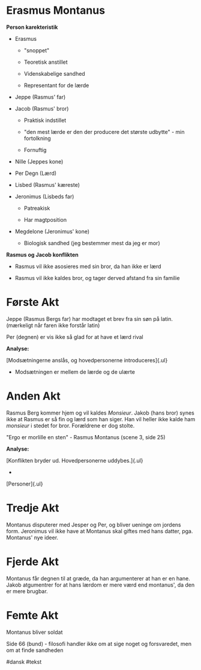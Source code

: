 # Erasmus Montanus

**Person karekteristik**

-   Erasmus

    -   "snoppet"

    -   Teoretisk anstillet

    -   Videnskabelige sandhed

    -   Representant for de lærde

-   Jeppe (Rasmus' far)

-   Jacob (Rasmus' bror)

    -   Praktisk indstillet

    -   "den mest lærde er den der producere det største udbytte" - min
        fortolkning

    -   Fornuftig

-   Nille (Jeppes kone)

-   Per Degn (Lærd)

-   Lisbed (Rasmus' kæreste)

-   Jeronimus (Lisbeds far)

    -   Patreakisk

    -   Har magtposition

-   Megdelone (Jeronimus' kone)

    -   Biologisk sandhed (jeg bestemmer mest da jeg er mor)

**Rasmus og Jacob konflikten**

-   Rasmus vil ikke asosieres med sin bror, da han ikke er lærd

-   Rasmus vil ikke kaldes bror, og tager derved afstand fra sin familie

# Første Akt

Jeppe (Rasmus Bergs far) har modtaget et brev fra sin søn på latin.
(mærkeligt når faren ikke forstår latin)

Per (degnen) er vis ikke så glad for at have et lærd rival

**Analyse:**

[Modsætningerne anslås, og hovedpersonerne introduceres]{.ul}

-   Modsætningen er mellem de lærde og de ulærte

# Anden Akt

Rasmus Berg kommer hjem og vil kaldes *Monsieur*. Jakob (hans bror)
synes ikke at Rasmus er så fin og lærd som han siger. Han vil heller
ikke kalde ham *monsieur* i stedet for bror. Forældrene er dog stolte.

"Ergo er morlille en sten" - Rasmus Montanus (scene 3, side 25)

**Analyse:**

[Konflikten bryder ud. Hovedpersonerne uddybes.]{.ul}

-   

[Personer]{.ul}

# Tredje Akt

Montanus disputerer med Jesper og Per, og bliver ueninge om jordens
form. Jeronimus vil ikke have at Montanus skal giftes med hans datter,
pga. Montanus' nye ideer.

# Fjerde Akt

Montanus får degnen til at græde, da han argumenterer at han er en hane.
Jakob atgumentrer for at hans lærdom er mere værd end montanus', da den
er mere brugbar.

# Femte Akt

Montanus bliver soldat

Side 66 (bund) - filosofi handler ikke om at sige noget og forsvaredet,
men om at finde sandheden


#dansk 
#tekst 
